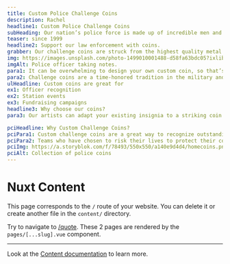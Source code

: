 ```yaml
---
title: Custom Police Challenge Coins
description: Rachel
headline1: Custom Police Challenge Coins
subHeading: Our nation’s police force is made up of incredible men and women who work around the clock to keep the peace in our local communities. Reward your precinct with custom challenge coins!
teaser: since 1999
headline2: Support our law enforcement with coins.
grabber: Our challenge coins are struck from the highest quality metal to ensure a beautiful, classy, and durable product.
img: https://images.unsplash.com/photo-1499010001488-d58fa63bdc05?ixlib=rb-1.2.1&ixid=eyJhcHBfaWQiOjEyMDd9&auto=format&fit=crop&crop=focalpoint&fp-x=.565&fp-y=.55&w=1184&h=1376&q=80
imgAlt: Police officer taking notes.
para1: It can be overwhelming to design your own custom coin, so that’s why we're here to help you every step of the way.
para2: Challenge coins are a time-honored tradition in the military and police forces. They date back to World War I and are a meaningful symbol for members of certain units or groups. A custom challenge coin can be the perfect way to honor the heroes that have fought for our safety and freedom. With the right design, you can make a beautiful commemorative gift to thank these men and women for their sacrifice and service.
ulHeadline: Custom coins are great for
ex1: Officer recognition
ex2: Station events
ex3: Fundraising campaigns
headline3: Why choose our coins?
para3: Our artists can adapt your existing insignia to a striking coin design, or create an entirely new design with your ideas. We don't limit you to a traditional coin shape, either. Unique coin shapes include the shape of your logo, a Maltese cross, a shield, or any other shape you desire. We also offer functional design elements such as bottle openers, holes for chains or ribbons, and more.

pciHeadline: Why Custom Challenge Coins?
pciPara1: Custom challenge coins are a great way to recognize outstanding officers on your team and build a lasting sense of community in your precinct. We are proud to offer our services to honor the sacrifices of these brave officers. Challenge coins have a long and honorable history with roots in the military, and they make a beautiful and classy keepsake for anyone who serves.
pciPara2: Teams who have chosen to risk their lives to protect their communities often form a strong bond and a sense of community. A set of custom challenge coins is a perfect way to reward and build on these bonds. A beautiful personalized design will set your station apart from others and instill a sense of pride in your team.
pciImg: https://a.storyblok.com/f/78493/550x550/a140e9d4d4/homecoins.png
pciAlt: Collection of police coins
---
```


# Nuxt Content

This page corresponds to the `/` route of your website. You can delete it or create another file in the `content/` directory.

Try to navigate to [/quote](/quote). These 2 pages are rendered by the `pages/[...slug].vue` component.

---

Look at the [Content documentation](https://content.nuxtjs.org/) to learn more.
